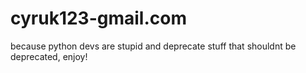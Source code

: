# cyruk123-gmail.com
because python devs are stupid and deprecate stuff that shouldnt be deprecated, enjoy!
